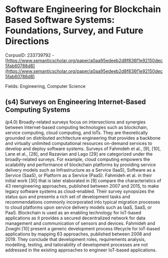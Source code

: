 # Software Engineering for Blockchain Based Software Systems: Foundations, Survey, and Future Directions

CorpusID: 233739792 - [https://www.semanticscholar.org/paper/a0aa95edeeb2d8f836f1e92150dec5fab60788d8](https://www.semanticscholar.org/paper/a0aa95edeeb2d8f836f1e92150dec5fab60788d8)

Fields: Engineering, Computer Science

## (s4) Surveys on Engineering Internet-Based Computing Systems
(p4.0) Broadly-related surveys focus on intersections and synergies between Internet-based computing technologies such as blockchain, service computing, cloud computing, and IoTs. They are theoretically grounded on distributed architecture engineering that provides a backbone and virtually unlimited computational resources on-demand services to develop and deploy software systems. Surveys of Fahmideh et al., [9], [10], Lane et al., [28], and Razavian and Lago [29] are categorized under the broadly-related surveys. For example, cloud computing empowers the scalability and performance of blockchain platforms by providing service delivery models such as Infrastructure as a Service (IaaS), Software as a Service (SaaS), or Platform as a Service (PaaS). Fahmideh et al. in their initial work [30] that is later elaborated in [9] compare the characteristics of 43 reengineering approaches, published between 2007 and 2015, to make legacy software systems as cloud-enabled. Their survey synopsizes the status quo and presents a rich set of development tasks and recommendations commonly incorporated into typical migration processes to cloud platforms upon service delivery models such as IaaS, SaaS, or PaaS. Blockchain is used as an enabling technology for IoT-based applications as it provides a secured decentralized network for data management and communication of sensors and devices. Fahmideh and Zowghi [10] present a generic development process lifecycle for IoT-based applications by mapping 63 approaches, published between 2008 and 2019. They conclude that development roles, requirements analysis, modelling, testing, and tailorability of development processes are not addressed in the existing approaches to engineer IoT-based applications.
